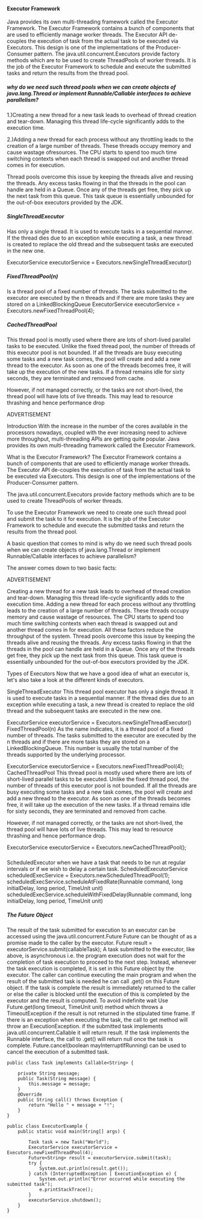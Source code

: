 
<h4> Executor Framework </h4>

Java provides its own multi-threading framework called the Executor Framework.
The Executor Framework contains a bunch of components that are used to efficiently manage worker threads. 
The Executor API de-couples the execution of task from the actual task to be executed via Executors.
This design is one of the implementations of the Producer-Consumer pattern.
The java.util.concurrent.Executors provide factory methods which are to be used to create ThreadPools of worker threads.
It is the job of the Executor Framework to schedule and execute the submitted tasks and return the results from the thread pool.

<h5>why do we need such thread pools when we can create objects of java.lang.Thread or implement Runnable/Callable interfaces to
  achieve parallelism?</h5>

1.)Creating a new thread for a new task leads to overhead of thread creation and tear-down. Managing this thread life-cycle significantly 
    adds to the execution time.
    
2.)Adding a new thread for each process without any throttling leads to the creation of a large number of threads.
These threads occupy memory and cause wastage ofresources. The CPU starts to spend too much time switching contexts when each thread is
swapped out and another thread comes in for execution.

Thread pools overcome this issue by keeping the threads alive and reusing the threads. Any excess tasks flowing in that the threads in the
pool can handle are held in a Queue. Once any of the threads get free, they pick up the next task from this queue. This task queue is
essentially unbounded for the out-of-box executors provided by the JDK.

<h5>SingleThreadExecutor</h5>
 Has only a single thread. It is used to execute tasks in a sequential manner. If the thread dies due to an exception while executing a task,
 a new thread is created to replace the old thread and the subsequent tasks are executed in the new one.

 ExecutorService executorService = Executors.newSingleThreadExecutor()

 <h5>FixedThreadPool(n)</h5>

Is a thread pool of a fixed number of threads. The tasks submitted to the executor are executed by the n threads and if there are more tasks
they are stored on a LinkedBlockingQueue
ExecutorService executorService = Executors.newFixedThreadPool(4);

<h5>CachedThreadPool</h5>

This thread pool is mostly used where there are lots of short-lived parallel tasks to be executed. Unlike the fixed thread pool,
the number of threads of this executor pool is not bounded. If all the threads are busy executing some tasks and a new task comes,
the pool will create and add a new thread to the executor. As soon as one of the threads becomes free, it will take up the execution
of the new tasks. If a thread remains idle for sixty seconds, they are terminated and removed from cache.

However, if not managed correctly, or the tasks are not short-lived, the thread pool will have lots of live threads.
This may lead to resource thrashing and hence performance drop

ADVERTISEMENT

Introduction
With the increase in the number of the cores available in the processors nowadays, coupled with the ever increasing need to achieve more throughput, multi-threading APIs are getting quite popular. Java provides its own multi-threading framework called the Executor Framework.

What is the Executor Framework?
The Executor Framework contains a bunch of components that are used to efficiently manage worker threads. The Executor API de-couples the execution of task from the actual task to be executed via Executors. This design is one of the implementations of the Producer-Consumer pattern.

The java.util.concurrent.Executors provide factory methods which are to be used to create ThreadPools of worker threads.

To use the Executor Framework we need to create one such thread pool and submit the task to it for execution. It is the job of the Executor Framework to schedule and execute the submitted tasks and return the results from the thread pool.

A basic question that comes to mind is why do we need such thread pools when we can create objects of java.lang.Thread or implement Runnable/Callable interfaces to achieve parallelism?

The answer comes down to two basic facts:

ADVERTISEMENT

Creating a new thread for a new task leads to overhead of thread creation and tear-down. Managing this thread life-cycle significantly adds to the execution time.
Adding a new thread for each process without any throttling leads to the creation of a large number of threads. These threads occupy memory and cause wastage of resources. The CPU starts to spend too much time switching contexts when each thread is swapped out and another thread comes in for execution.
All these factors reduce the throughput of the system. Thread pools overcome this issue by keeping the threads alive and reusing the threads. Any excess tasks flowing in that the threads in the pool can handle are held in a Queue. Once any of the threads get free, they pick up the next task from this queue. This task queue is essentially unbounded for the out-of-box executors provided by the JDK.

Types of Executors
Now that we have a good idea of what an executor is, let's also take a look at the different kinds of executors.

SingleThreadExecutor
This thread pool executor has only a single thread. It is used to execute tasks in a sequential manner. If the thread dies due to an exception while executing a task, a new thread is created to replace the old thread and the subsequent tasks are executed in the new one.

ExecutorService executorService = Executors.newSingleThreadExecutor()
FixedThreadPool(n)
As the name indicates, it is a thread pool of a fixed number of threads. The tasks submitted to the executor are executed by the n threads and if there are more tasks they are stored on a LinkedBlockingQueue. This number is usually the total number of the threads supported by the underlying processor.

ExecutorService executorService = Executors.newFixedThreadPool(4);
CachedThreadPool
This thread pool is mostly used where there are lots of short-lived parallel tasks to be executed. Unlike the fixed thread pool, the number of threads of this executor pool is not bounded. If all the threads are busy executing some tasks and a new task comes, the pool will create and add a new thread to the executor. As soon as one of the threads becomes free, it will take up the execution of the new tasks. If a thread remains idle for sixty seconds, they are terminated and removed from cache.

However, if not managed correctly, or the tasks are not short-lived, the thread pool will have lots of live threads. This may lead to resource thrashing and hence performance drop.

ExecutorService executorService = Executors.newCachedThreadPool();

<h5></h5>ScheduledExecutor</h5>
when we have a task that needs to be run at regular intervals or if we wish to delay a certain task.
ScheduledExecutorService scheduledExecService = Executors.newScheduledThreadPool(1);
scheduledExecService.scheduleAtFixedRate(Runnable command, long initialDelay, long period, TimeUnit unit)
scheduledExecService.scheduleWithFixedDelay(Runnable command, long initialDelay, long period, TimeUnit unit)

<h5>The Future Object</h5>

The result of the task submitted for execution to an executor can be accessed using the java.util.concurrent.Future
Future can be thought of as a promise made to the caller by the executor.
Future<String> result = executorService.submit(callableTask);
A task submitted to the executor, like above, is asynchronous i.e. the program execution does not wait for the completion
of task execution to proceed to the next step. Instead, whenever the task execution is completed, it is set in this Future object by the executor.
The caller can continue executing the main program and when the result of the submitted task is needed he can call .get() on this Future object.
If the task is complete the result is immediately returned to the caller or else the caller is blocked until the execution of this is completed by
the executor and the result is computed.
To avoid indefinite wait Use Future.get(long timeout, TimeUnit unit) method which throws a TimeoutException if the result is not returned in the stipulated time frame. 
If there is an exception when executing the task, the call to get method will throw an ExecutionException.
if the submitted task implements java.util.concurrent.Callable it will return result. If the task implements the Runnable interface, the call to .get() will
return null once the task is complete.
Future.cancel(boolean mayInterruptIfRunning) can be used to cancel the execution of a submitted task. 


```
public class Task implements Callable<String> {

    private String message;
    public Task(String message) {
        this.message = message;
    }
    @Override
    public String call() throws Exception {
        return "Hello " + message + "!";
    }
}

public class ExecutorExample {
    public static void main(String[] args) {

        Task task = new Task("World");
        ExecutorService executorService = Executors.newFixedThreadPool(4);
        Future<String> result = executorService.submit(task);
        try {
            System.out.println(result.get());
        } catch (InterruptedException | ExecutionException e) {
            System.out.println("Error occurred while executing the submitted task");
            e.printStackTrace();
        }
        executorService.shutdown();
    }
}

```
